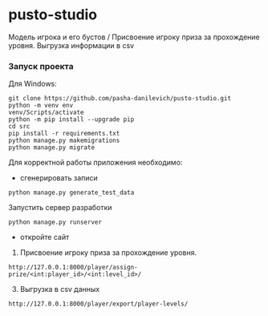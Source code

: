 # pusto-studio
 Модель игрока и его бустов / Присвоение игроку приза за прохождение уровня. Выгрузка информации в csv

### Запуск проекта
Для Windows:

```shell
git clone https://github.com/pasha-danilevich/pusto-studio.git
python -m venv env
venv/Scripts/activate
python -m pip install --upgrade pip
cd src
pip install -r requirements.txt
python manage.py makemigrations
python manage.py migrate
```

Для корректной работы приложения необходимо:
 * сгенерировать записи
```shell
python manage.py generate_test_data
```
Запустить сервер разработки
```shell
python manage.py runserver
```
* откройте сайт
1. Присвоение игроку приза за прохождение уровня.
   
```http://127.0.0.1:8000/player/assign-prize/<int:player_id>/<int:level_id>/```

3. Выгрузка в csv данных

```http://127.0.0.1:8000/player/export/player-levels/```
